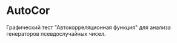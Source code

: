 # AutoCor
Графический тест "Автокорреляционная функция" для анализа генераторов псевдослучайных чисел.
